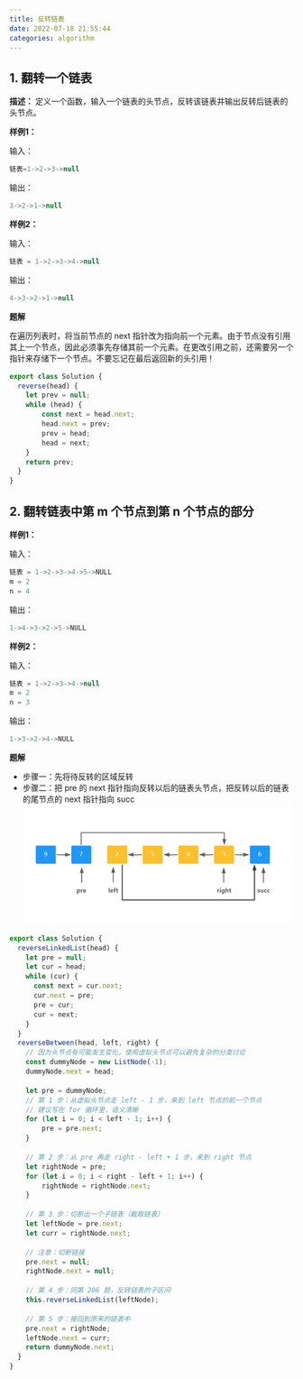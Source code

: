 ```yaml
---
title: 反转链表
date: 2022-07-18 21:55:44
categories: algorithm
---
```


## 1. 翻转一个链表

**描述：**
定义一个函数，输入一个链表的头节点，反转该链表并输出反转后链表的头节点。

**样例1：**

  输入：
  ```javascript
  链表=1->2->3->null
  ```
  输出：
  ```javascript
  3->2->1->null
  ```
**样例2：**

  输入：
  ```javascript
  链表 = 1->2->3->4->null
  ```
  输出：
  ```javascript
  4->3->2->1->null
  ```

**题解**

在遍历列表时，将当前节点的 next 指针改为指向前一个元素。由于节点没有引用其上一个节点，因此必须事先存储其前一个元素。在更改引用之前，还需要另一个指针来存储下一个节点。不要忘记在最后返回新的头引用！

```javascript
export class Solution {
  reverse(head) {
    let prev = null;
    while (head) {
        const next = head.next;
        head.next = prev;
        prev = head;
        head = next;
    }
    return prev;
  }
}
```


## 2. 翻转链表中第 m 个节点到第 n 个节点的部分


**样例1：**

  输入：
  ```javascript
  链表 = 1->2->3->4->5->NULL
  m = 2 
  n = 4
  ```
  输出：
  ```javascript
  1->4->3->2->5->NULL
  ```
**样例2：**

  输入：
  ```javascript
  链表 = 1->2->3->4->null
  m = 2
  n = 3
  ```
  输出：
  ```javascript
  1->3->2->4->NULL
  ```


**题解**

- 步骤一：先将待反转的区域反转
- 步骤二：把 pre 的 next 指针指向反转以后的链表头节点，把反转以后的链表的尾节点的 next 指针指向 succ
![题2](images/reverse/2.jpg)

```javascript
export class Solution {
  reverseLinkedList(head) {
    let pre = null;
    let cur = head;
    while (cur) {
      const next = cur.next;
      cur.next = pre;
      pre = cur;
      cur = next;
    }
  }
  reverseBetween(head, left, right) {
    // 因为头节点有可能发生变化，使用虚拟头节点可以避免复杂的分类讨论
    const dummyNode = new ListNode(-1);
    dummyNode.next = head;

    let pre = dummyNode;
    // 第 1 步：从虚拟头节点走 left - 1 步，来到 left 节点的前一个节点
    // 建议写在 for 循环里，语义清晰
    for (let i = 0; i < left - 1; i++) {
        pre = pre.next;
    }

    // 第 2 步：从 pre 再走 right - left + 1 步，来到 right 节点
    let rightNode = pre;
    for (let i = 0; i < right - left + 1; i++) {
        rightNode = rightNode.next;
    }

    // 第 3 步：切断出一个子链表（截取链表）
    let leftNode = pre.next;
    let curr = rightNode.next;

    // 注意：切断链接
    pre.next = null;
    rightNode.next = null;

    // 第 4 步：同第 206 题，反转链表的子区间
    this.reverseLinkedList(leftNode);

    // 第 5 步：接回到原来的链表中
    pre.next = rightNode;
    leftNode.next = curr;
    return dummyNode.next;
  }
}
```